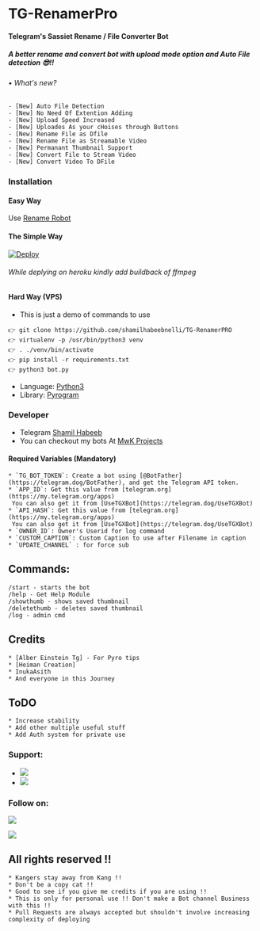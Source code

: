 # TG-RenamerPro

#### Telegram's Sassiet Rename / File Converter Bot
##### A better rename and convert bot with upload mode option and Auto File detection 😎!!

###### • What's new?
```
- [New] Auto File Detection 
- [New] No Need Of Extention Adding
- [New] Upload Speed Increased
- [New] Uploades As your cHoises through Buttons
- [New] Rename File as Dfile  
- [New] Rename File as Streamable Video
- [New] Permanant Thumbnail Support
- [New] Convert File to Stream Video
- [New] Convert Video To DFile
```

### Installation

#### Easy Way 
Use [Rename Robot](https://telegram.dog/mwk_renamebot) 

#### The Simple Way
[![Deploy](https://www.herokucdn.com/deploy/button.svg)](https://heroku.com/deploy)

###### While deplying on heroku kindly add buildback of ffmpeg

#### Hard Way (VPS)
* This is just a demo of commands to use

```
👉 git clone https://github.com/shamilhabeebnelli/TG-RenamerPRO
👉 virtualenv -p /usr/bin/python3 venv
👉 . ./venv/bin/activate
👉 pip install -r requirements.txt
👉 python3 bot.py
```
* Language: [Python3](https://www.python.org)
* Library: [Pyrogram](https://docs.pyrogram.org)

### Developer 
* Telegram [Shamil Habeeb](https://telegram.dog/shamilnelli) 
* You can checkout my bots At [MwK Projects](https://telegram.dog/mwklinks)
 

#### Required Variables (Mandatory)
```
* `TG_BOT_TOKEN`: Create a bot using [@BotFather](https://telegram.dog/BotFather), and get the Telegram API token.
* `APP_ID`: Get this value from [telegram.org](https://my.telegram.org/apps)
 You can also get it from [UseTGXBot](https://telegram.dog/UseTGXBot)
* `API_HASH`: Get this value from [telegram.org](https://my.telegram.org/apps)
 You can also get it from [UseTGXBot](https://telegram.dog/UseTGXBot)
* `OWNER_ID`: Owner's Userid for log command
* `CUSTOM_CAPTION`: Custom Caption to use after Filename in caption
* `UPDATE_CHANNEL` : for force sub
```

## Commands:
```
/start - starts the bot
/help - Get Help Module
/showthumb - shows saved thumbnail
/deletethumb - deletes saved thumbnail
/log - admin cmd 
```

## Credits 
```
* [Alber Einstein Tg] - For Pyro tips
* [Heiman Creation]
* InukaAsith
* And everyone in this Journey
``` 

## ToDO
```
* Increase stability
* Add other multiple useful stuff
* Add Auth system for private use 
```

### Support:
* <a href="https://telegram.dog/mwklinks"><img src="https://img.shields.io/badge/Telegram-2CA5E0?style=for-the-badge&logo=telegram&logoColor=white"></a>
* <a href="https://telegrsm.dog/redbullfed"><img src="https://img.shields.io/badge/Telegram-Join%20Telegram%20Group-blue.svg?logo=telegram"></a>

### Follow on:
<p align="left">
<a href="https://github.com/ShamilHabeebnelli"><img src="https://img.shields.io/badge/GitHub-Follow%20on%20GitHub-inactive.svg?logo=github"></a>
</p>
<p align="left">
<a href="https://instagram.com/_shamil.habeeb_"><img src="https://img.shields.io/badge/Instagram-Follow%20on%20Instagram-informational.svg?logo=instagram"></a>
</p>

## All rights reserved !!
```
* Kangers stay away from Kang !!
* Don't be a copy cat !!
* Good to see if you give me credits if you are using !!
* This is only for personal use !! Don't make a Bot channel Business with this !!
* Pull Requests are always accepted but shouldn't involve increasing complexity of deploying
```
